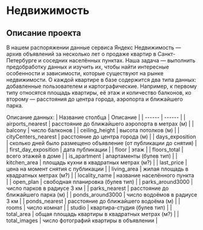 # Недвижимость
## Описание проекта

В нашем распоряжении данные сервиса Яндекс Недвижимость — архив объявлений за несколько лет о продаже квартир в Санкт-Петербурге и соседних населённых пунктах.
Наша задача — выполнить предобработку данных и изучить их, чтобы найти интересные особенности и зависимости, которые существуют на рынке недвижимости.
О каждой квартире в базе содержится два типа данных: добавленные пользователем и картографические. Например, к первому типу относятся площадь квартиры, её этаж и количество балконов, ко второму — расстояния до центра города, аэропорта и ближайшего парка. 

Описание данных:
| Название столбца | Описание |
| ------ | ------ |
| airports_nearest | расстояние до ближайшего аэропорта в метрах (м) |
| balcony | число балконов |
| ceiling_height | высота потолков (м) |
| cityCenters_nearest | расстояние до центра города (м) |
| days_exposition | сколько дней было размещено объявление (от публикации до снятия) |
| first_day_exposition | дата публикации |
| floor | этаж |
| floors_total | всего этажей в доме |
| is_apartment | апартаменты (булев тип) |
| kitchen_area | площадь кухни в квадратных метрах (м?) |
| last_price | цена на момент снятия с публикации |
| living_area | жилая площадь в квадратных метрах (м?) |
| locality_name | название населённого пункта |
| open_plan | свободная планировка (булев тип) |
| parks_around3000 | число парков в радиусе 3 км |
| parks_nearest | расстояние до ближайшего парка (м) |
| ponds_around3000 | число водоёмов в радиусе 3 км |
| ponds_nearest | расстояние до ближайшего водоёма (м) |
| rooms | число комнат |
| studio | квартира-студия (булев тип) |
| total_area | общая площадь квартиры в квадратных метрах (м?) |
| total_images | число фотографий квартиры в объявлении |
